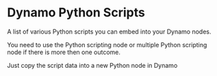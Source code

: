 Dynamo Python Scripts
========

A list of various Python scripts you can embed into your Dynamo nodes.

You need to use the Python scripting node or multiple Python scripting node if there is more then one outcome.

Just copy the script data into a new Python node in Dynamo
